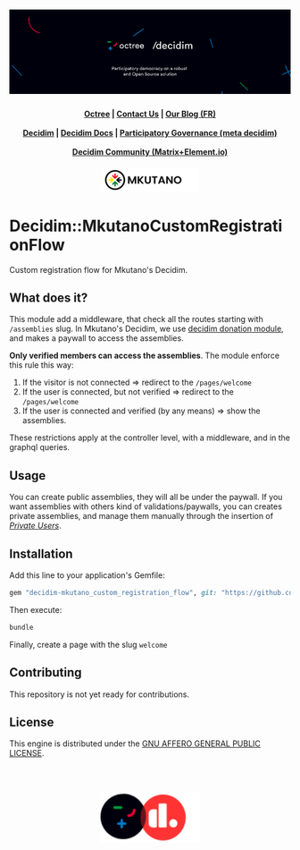 <h1 align="center"><img src="https://github.com/octree-gva/meta/blob/main/decidim/static/header.png?raw=true" alt="Decidim - Octree Participatory democracy on a robust and open source solution" /></h1>
<h4 align="center">
    <a href="https://www.octree.ch">Octree</a> |
    <a href="https://octree.ch/en/contact-us/">Contact Us</a> |
    <a href="https://blog.octree.ch">Our Blog (FR)</a><br/><br/>
    <a href="https://decidim.org">Decidim</a> |
    <a href="https://docs.decidim.org/en/">Decidim Docs</a> |
    <a href="https://meta.decidim.org">Participatory Governance (meta decidim)</a><br/><br/>
    <a href="https://matrix.to/#/+decidim:matrix.org">Decidim Community (Matrix+Element.io)</a>
</h4>
<p align="center">
<a href="https://mkutano.community"><img src="https://github.com/octree-gva/decidim-module-mkutano_custom_registration_flow/blob/main/mkutano-logo.png?raw=true" alt="MKUTANO is a participatory platform where black canadians can effectively & democratically organize at scale" /></a>
</p>


# Decidim::MkutanoCustomRegistrationFlow
Custom registration flow for Mkutano's Decidim.

## What does it?

This module add a middleware, that check all the routes starting with `/assemblies` slug.
In Mkutano's Decidim, we use [decidim donation module](https://github.com/decidiamo/decidim-module-donations/blob/main/decidim-donations.gemspec), and makes a paywall to access the assemblies.

**Only verified members can access the assemblies**. The module enforce this rule this way:

1. If the visitor is not connected => redirect to the `/pages/welcome`
2. If the user is connected, but not verified => redirect to the `/pages/welcome`
3. If the user is connected and verified (by any means) => show the assemblies.

These restrictions apply at the controller level, with a middleware, and in the graphql queries.

## Usage

You can create public assemblies, they will all be under the paywall. If you want assemblies with others kind of validations/paywalls, you can creates private assemblies, and manage them manually through the insertion of [_Private Users_](https://docs.decidim.org/en/admin/spaces/assemblies/private_participants).

## Installation

Add this line to your application's Gemfile:

```ruby
gem "decidim-mkutano_custom_registration_flow", git: "https://github.com/octree-gva/decidim-mkutano_custom_registration_flow"
```

Then execute:

```bash
bundle
```

Finally, create a page with the slug `welcome`

## Contributing
This repository is not yet ready for contributions.

## License
This engine is distributed under the [GNU AFFERO GENERAL PUBLIC LICENSE](LICENSE.md).


<br /><br />
<p align="center">
    <img src="https://raw.githubusercontent.com/octree-gva/meta/main/decidim/static/octree_and_decidim.png" height="90" alt="Decidim Installation by Octree" />
</p>